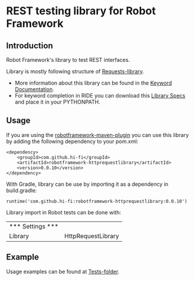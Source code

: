 # REST testing library for Robot Framework
Introduction
------------
Robot Framework's library to test REST interfaces.

Library is mostly following structure of [Requests-library](https://github.com/bulkan/robotframework-requests).

* More information about this library can be found in the
  [Keyword Documentation](http://central.maven.org/maven2/com/github/hi-fi/robotframework-httprequestlibrary/0.0.10/robotframework-httprequestlibrary-0.0.10.html).
* For keyword completion in RIDE you can download this
  [Library Specs](http://central.maven.org/maven2/com/github/hi-fi/robotframework-httprequestlibrary/0.0.10/robotframework-httprequestlibrary-0.0.10.xml)
  and place it in your PYTHONPATH.

Usage
-----
If you are using the [robotframework-maven-plugin](http://robotframework.org/MavenPlugin/) you can
use this library by adding the following dependency to 
your pom.xml:

    <dependency>
        <groupId>com.github.hi-fi</groupId>
        <artifactId>robotframework-httprequestlibrary</artifactId>
        <version>0.0.10</version>
    </dependency>
    
With Gradle, library can be use by importing it as a dependency in build.gradle:

    runtime('com.github.hi-fi:robotframework-httprequestlibrary:0.0.10')
    
Library import in Robot tests can be done with:

|                    |                                 |
| ----------------   | ------------------------------- | 
| *** Settings ***   |                                 |                 
| Library            | HttpRequestLibrary              |   
   
Example
-------
Usage examples can be found at [Tests-folder](/src/test/robotframework/acceptance).
